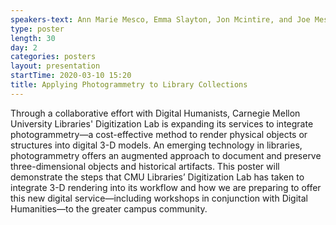 ```yaml
---
speakers-text: Ann Marie Mesco, Emma Slayton, Jon Mcintire, and Joe Mesco, Carnegie Mellon University Libraries 
type: poster
length: 30
day: 2
categories: posters
layout: presentation
startTime: 2020-03-10 15:20
title: Applying Photogrammetry to Library Collections
---
```

Through a collaborative effort with Digital Humanists, Carnegie Mellon University Libraries' Digitization Lab is expanding its services to integrate photogrammetry—a cost-effective method to render physical objects or structures into digital 3-D models. An emerging technology in libraries, photogrammetry offers an augmented approach to document and preserve three-dimensional objects and historical artifacts. This poster will demonstrate the steps that CMU Libraries’ Digitization Lab has taken to integrate 3-D rendering into its workflow and how we are preparing to offer this new digital service—including workshops in conjunction with Digital Humanities—to the greater campus community. 